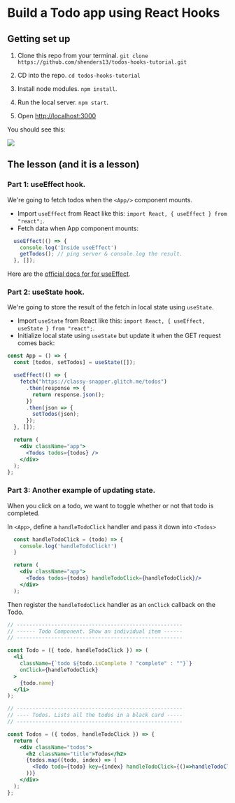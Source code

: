 # Build a Todo app using React Hooks

## Getting set up

1. Clone this repo from your terminal. `git clone https://github.com/shenders13/todos-hooks-tutorial.git`

2. CD into the repo. `cd todos-hooks-tutorial`

3. Install node modules. `npm install`.

4. Run the local server. `npm start`.

5. Open [http://localhost:3000](http://localhost:3000)

You should see this:

<img src='https://res.cloudinary.com/small-change/image/upload/v1569728414/Screen_Shot_2019-09-28_at_8.29.13_PM_iudmo7.png' />



## The lesson (and it is a lesson)


### Part 1: useEffect hook.

We're going to fetch todos when the `<App/>` component mounts.

- Import `useEffect` from React like this: `import React, { useEffect } from "react";`.
- Fetch data when App component mounts:

```js
  useEffect(() => {
    console.log('Inside useEffect')
    getTodos(); // ping server & console.log the result.
  }, []);
```

Here are the [official docs for for useEffect](https://reactjs.org/docs/hooks-effect.html).

### Part 2: useState hook.

We're going to store the result of the fetch in local state using `useState`.

- Import `useState` from React like this: `import React, { useEffect, useState } from "react";`.
- Initialize local state using `useState` but update it when the GET request comes back:

```jsx
const App = () => {
  const [todos, setTodos] = useState([]);

  useEffect(() => {
    fetch("https://classy-snapper.glitch.me/todos")
      .then(response => {
        return response.json();
      })
      .then(json => {
        setTodos(json);
      });
  }, []);

  return (
    <div className="app">
      <Todos todos={todos} />
    </div>
  );
};
```

### Part 3: Another example of updating state.

When you click on a todo, we want to toggle whether or not that todo is completed.

In `<App>`, define a `handleTodoClick` handler and pass it down into `<Todos>`

```jsx
  const handleTodoClick = (todo) => {
    console.log('handleTodoClick!')
  }

  return (
    <div className="app">
      <Todos todos={todos} handleTodoClick={handleTodoClick}/>
    </div>
  );
```

Then register the `handleTodoClick` handler as an `onClick` callback on the Todo.

```jsx
// -----------------------------------------------------
// ------ Todo Component. Show an individual item ------
// -----------------------------------------------------

const Todo = ({ todo, handleTodoClick }) => (
  <li
    className={`todo ${todo.isComplete ? "complete" : ""}`}
    onClick={handleTodoClick}
  >
    {todo.name}
  </li>
);

// -----------------------------------------------------
// ---- Todos. Lists all the todos in a black card -----
// -----------------------------------------------------

const Todos = ({ todos, handleTodoClick }) => {
  return (
    <div className="todos">
      <h2 className="title">Todos</h2>
      {todos.map((todo, index) => (
        <Todo todo={todo} key={index} handleTodoClick={()=>handleTodoClick(todo)} />
      ))}
    </div>
  );
};
```


